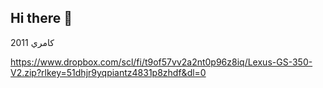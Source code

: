 ## Hi there 👋

<!--
**rcqop/rcqop** is a ✨ _special_ ✨ repository because its `README.md` (this file) appears on your GitHub profile.

Here are some ideas to get you started:

- 🔭 I’m currently working on ...
- 🌱 I’m currently learning ...
- 👯 I’m looking to collaborate on ...
- 🤔 I’m looking for help with ...
- 💬 Ask me about ...
- 📫 How to reach me: ...
- 😄 Pronouns: ...
- ⚡ Fun fact: ...
--> كامري 2011
https://www.dropbox.com/scl/fi/t9of57vv2a2nt0p96z8iq/Lexus-GS-350-V2.zip?rlkey=51dhjr9yqpiantz4831p8zhdf&dl=0
